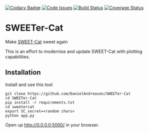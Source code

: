 [![Codacy Badge](https://api.codacy.com/project/badge/Grade/da52b2a1511a4226a810d82a3fcee346)](https://www.codacy.com/app/daniel.andreasen/SWEETer-Cat?utm_source=github.com&utm_medium=referral&utm_content=DanielAndreasen/SWEETer-Cat&utm_campaign=badger)
[![Code Issues](https://www.quantifiedcode.com/api/v1/project/fb7a0839dd5744a39d6f6c695235424b/badge.svg)](https://www.quantifiedcode.com/app/project/fb7a0839dd5744a39d6f6c695235424b)
[![Build Status](https://travis-ci.org/DanielAndreasen/SWEETer-Cat.svg?branch=master)](https://travis-ci.org/DanielAndreasen/SWEETer-Cat)
[![Coverage Status](https://coveralls.io/repos/github/DanielAndreasen/SWEETer-Cat/badge.svg?branch=master)](https://coveralls.io/github/DanielAndreasen/SWEETer-Cat?branch=master)

# SWEETer-Cat
Make [SWEET-Cat](https://www.astro.up.pt/resources/sweet-cat/) sweet again

This is an effort to modernise and update SWEET-Cat with plotting capabilities.



## Installation

Install and use this tool

    git clone https://github.com/DanielAndreasen/SWEETer-Cat
    cd SWEETer-Cat
    pip install -r requirements.txt
    cd sweetercat
    export SC_secret=<random chars>
    python app.py

Open up http://0.0.0.0:5000/ in your browser.

